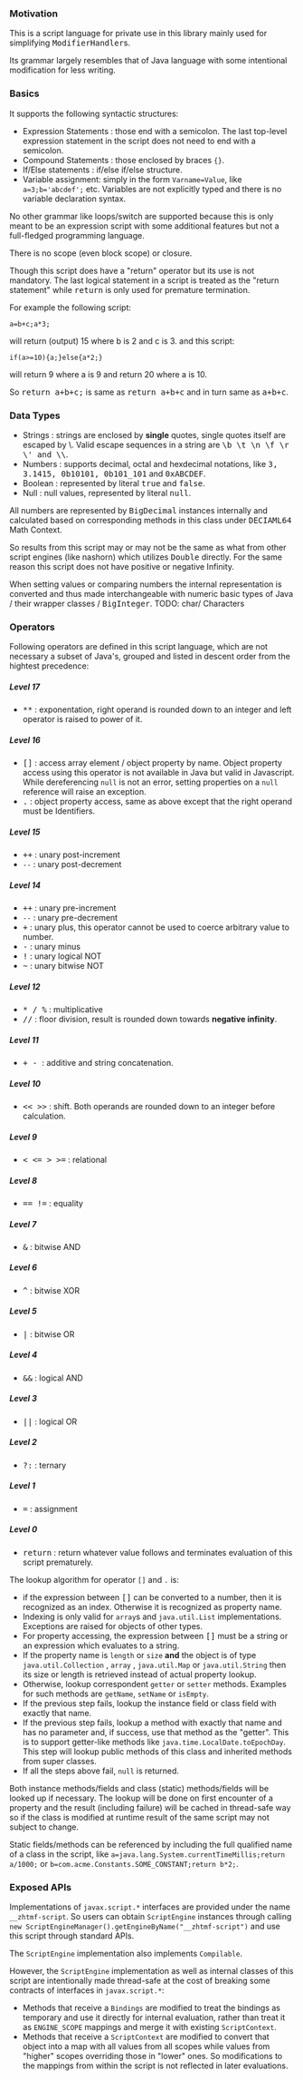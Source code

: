 

### Motivation
This is a script language for private use in this library mainly used for simplifying <tt>ModifierHandler</tt>s.
 
Its grammar largely resembles that of Java language with some intentional modification for less writing.

### Basics
It supports the following syntactic structures:

* Expression Statements : those end with a semicolon. The last top-level expression statement in the script does not need to end with a semicolon.
* Compound Statements : those enclosed by braces ````{}````.
* If/Else statements : if/else if/else structure.
* Variable assignment: simply in the form ````Varname=Value````, like ````a=3;b='abcdef';```` etc. Variables are not explicitly typed and there is no variable declaration syntax.

No other grammar like loops/switch are supported because this is only meant to be an expression script with some additional features but not a full-fledged programming language.

There is no scope (even block scope) or closure.

Though this script does have a "return" operator but its use is not mandatory.  The last logical statement in a script is treated as the "return statement" while <tt>return</tt> is only used for premature termination. 

For example the following script: 
````
a=b+c;a*3;
````
will return (output) 15 where b is 2 and c is 3.
and this script:
````
if(a>=10){a;}else{a*2;}
```` 
will return 9 where a is 9 and return 20 where a is 10.

So <tt>return a+b+c;</tt> is same as <tt>return a+b+c</tt> and in turn same as <tt>a+b+c</tt>.

### Data Types

* Strings : strings are enclosed by **single** quotes, single quotes itself are escaped by \\. Valid escape sequences in a string are <tt>\b  \t  \n  \f  \r  \\'  and \\\\</tt>.
* Numbers : supports decimal, octal and hexdecimal notations, like <tt>3, 3.1415, 0b10101, 0b101_101</tt> and <tt>0xABCDEF</tt>.  
* Boolean : represented by literal <tt>true</tt> and <tt>false</tt>.
* Null : null values, represented by literal <tt>null</tt>.

All numbers are represented by <tt>BigDecimal</tt> instances internally and calculated based on corresponding methods in this class under <tt>DECIAML64</tt> Math Context.

So results from this script may or may not be the same as what from other script engines (like nashorn) which utilizes <tt>Double</tt> directly.  For the same reason this script does not have positive or negative Infinity. 

When setting values or comparing numbers the internal representation is converted and thus made interchangeable with numeric basic types of Java / their wrapper classes / <tt>BigInteger</tt>.
TODO: char/ Characters

### Operators

Following operators are defined in this script language, which are not necessary a subset of Java's, grouped and listed in descent order from the hightest precedence:
##### Level 17
* <tt>**</tt> : exponentation, right operand is rounded down to an integer and left operator is raised to power of it.
##### Level 16
* <tt>[]</tt> : access array element / object property by name. Object property access using this operator is not available in Java but valid in Javascript.  While dereferencing ````null```` is not an error, setting properties on a ````null```` reference will raise an exception.
* <tt>.</tt> : object property access, same as above except that the right operand must be Identifiers.
##### Level 15
* <tt>++</tt> :  unary post-increment
* ````--```` : unary post-decrement
##### Level 14
* <tt>++</tt> : unary pre-increment
* ````--```` : unary pre-decrement
* <tt>+</tt> : unary plus, this operator cannot be used to coerce arbitrary value to number. 
* <tt>-</tt> : unary minus
* <tt>!</tt> : unary logical NOT
* <tt>~</tt> : unary bitwise NOT
##### Level 12
* <tt>* / %</tt> : multiplicative
* <tt>//</tt> : floor division, result is rounded down towards **negative infinity**.
##### Level 11
* <tt>+ - </tt> : additive and string concatenation.
##### Level 10
* <tt><< >></tt> : shift. Both operands are rounded down to an integer before calculation.
##### Level 9
* <tt>< <= > >=</tt> : relational
##### Level 8
* <tt>== !=</tt> : equality
##### Level 7
* <tt>&</tt> : bitwise AND
##### Level 6
* <tt>^</tt> : bitwise XOR
##### Level 5
* <tt>|</tt> : bitwise OR
##### Level 4
* <tt>&&</tt> : logical AND
##### Level 3
* <tt>||</tt> : logical OR
##### Level 2
* <tt>?:</tt> : ternary
##### Level 1
* <tt>=</tt> : assignment
##### Level 0
* <tt>return</tt> : return whatever value follows and terminates evaluation of this script prematurely.

 The lookup algorithm for operator ````[]```` and ````.```` is:
* if the expression between <tt>[]</tt> can be converted to a number, then it is recognized as an index. Otherwise it is recognized as property name.
* Indexing is only valid for ````array````s and ````java.util.List```` implementations. Exceptions are raised for objects of other types.
* For property accessing, the expression between <tt>[]</tt> must be a string or an expression which evaluates to a string.
* If the property name is ````length```` or ````size```` **and** the object is of type ````java.util.Collection```` , ````array```` , ````java.util.Map```` or ````java.util.String```` then its size or length is retrieved instead of actual property lookup.
* Otherwise, lookup correspondent ````getter```` or ````setter```` methods. Examples for such methods are ````getName````, ````setName```` or ````isEmpty````. 
* If the previous step fails, lookup the instance field or class field with exactly that name.
* If the previous step fails, lookup a method with exactly that name and has no parameter and, if success, use that method as the "getter". This is to support getter-like methods like ````java.time.LocalDate.toEpochDay````. This step will lookup public methods of this class and inherited methods from super classes.
* If all the steps above fail, ````null```` is returned.

Both instance methods/fields and class (static) methods/fields will be looked up if necessary. The lookup will be done on first encounter of a property and the result (including failure) will be cached in thread-safe way so if the class is modified at runtime result of the same script may not subject to change. 

Static fields/methods can be referenced by including the full qualified name of a class in the script, like ````a=java.lang.System.currentTimeMillis;return a/1000;```` or ````b=com.acme.Constants.SOME_CONSTANT;return b*2;````. 

### Exposed APIs
Implementations of ``javax.script.*`` interfaces are provided under the name ``__zhtmf-script``. So users can obtain ``ScriptEngine`` instances through calling ``new ScriptEngineManager().getEngineByName("__zhtmf-script")`` and use this script through standard APIs.

The ``ScriptEngine`` implementation also implements ``Compilable``.

However, the ``ScriptEngine`` implementation as well as internal classes of this script are intentionally made thread-safe at the cost of breaking some contracts of interfaces in ``javax.script.*``:
* Methods that receive a ``Bindings`` are modified to treat the bindings as temporary and use it directly for internal evaluation, rather than treat it as ``ENGINE_SCOPE`` mappings and merge it with existing ``ScriptContext``.
* Methods that receive a ``ScriptContext`` are modified to convert that object into a map with all values from all scopes while values from "higher" scopes overriding those in "lower" ones. So modifications to the mappings from within the script is not reflected in later evaluations.